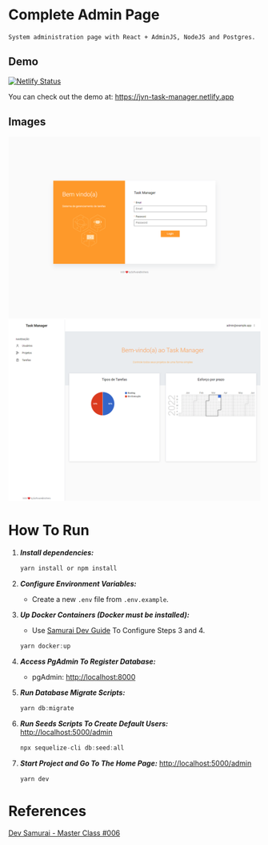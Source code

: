 # Complete Admin Page

    System administration page with React + AdminJS, NodeJS and Postgres.

## Demo

[![Netlify Status](https://api.netlify.com/api/v1/badges/a50d2f1c-0ba6-4873-a19d-45ef02967108/deploy-status)](https://app.netlify.com/sites/jvn-task-manager/deploys)

You can check out the demo at: https://jvn-task-manager.netlify.app

## Images

![Login Page](/git_files/login_page.png) ![Home Page](/git_files/home_page.png)
# How To Run

1. ***Install dependencies:***

    ``` javascript
    yarn install or npm install
    ```

2. ***Configure Environment Variables:***
    - Create a new `.env` file from `.env.example`.

3. ***Up Docker Containers (Docker must be installed):***
    - Use [Samurai Dev Guide](https://guia.devsamurai.com.br/docs/ambiente-de-desenvolvimento/docker/) To Configure Steps 3 and 4.

    ``` javascript
    yarn docker:up
    ```

4. ***Access PgAdmin To Register Database:***
    - pgAdmin: <http://localhost:8000>

5. ***Run Database Migrate Scripts:***

    ``` javascript
    yarn db:migrate
    ```
6. ***Run Seeds Scripts To Create Default Users:*** <http://localhost:5000/admin>

    ``` javascript
    npx sequelize-cli db:seed:all
    ```

7. ***Start Project and Go To The Home Page:*** <http://localhost:5000/admin>

    ``` javascript
    yarn dev
    ```

# References

[Dev Samurai - Master Class #006](https://www.youtube.com/watch?v=_pLOceLpRjo&list=WL&index=17&t=329s)
